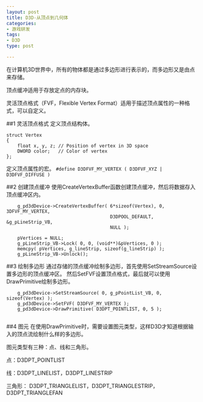 ```yaml
---
layout: post
title: D3D-从顶点到几何体
categories:
- 游戏研发
tags: 
- D3D
type: post

---
```


在计算机3D世界中，所有的物体都是通过多边形进行表示的，而多边形又是由点来存储。

顶点缓冲适用于存放定点的内存块。

灵活顶点格式（FVF，Flexible Vertex Format）适用于描述顶点属性的一种格式，可以自定义。

##1 灵活顶点格式
定义顶点结构体。

```
struct Vertex
{
	float x, y, z; // Position of vertex in 3D space
    DWORD color;   // Color of vertex
};

```

定义顶点属性的宏。
`#define D3DFVF_MY_VERTEX ( D3DFVF_XYZ | D3DFVF_DIFFUSE )`

##2 创建顶点缓冲
使用CreateVertexBuffer函数创建顶点缓冲，然后将数据存入顶点缓冲区内。
```
	g_pd3dDevice->CreateVertexBuffer( 6*sizeof(Vertex), 0, 3DFVF_MY_VERTEX,
									  D3DPOOL_DEFAULT, &g_pLineStrip_VB,
									  NULL );

	pVertices = NULL;
	g_pLineStrip_VB->Lock( 0, 0, (void**)&pVertices, 0 );
    memcpy( pVertices, g_lineStrip, sizeof(g_lineStrip) );
    g_pLineStrip_VB->Unlock();
```

##3 绘制多边形
通过存储的顶点缓冲绘制多边形，首先使用SetStreamSource设置多边形的顶点缓冲区。
然后SetFVF设置顶点格式，最后就可以使用DrawPrimitive绘制多边形。

```
	g_pd3dDevice->SetStreamSource( 0, g_pPointList_VB, 0, sizeof(Vertex) );
	g_pd3dDevice->SetFVF( D3DFVF_MY_VERTEX );
	g_pd3dDevice->DrawPrimitive( D3DPT_POINTLIST, 0, 5 );


```

##4 图元
在使用DrawPrimitive时，需要设置图元类型，这样D3D才知道根据输入的顶点流绘制什么样的多边形。

图元类型有三种：点、线和三角形。

点：D3DPT_POINTLIST

线：D3DPT_LINELIST，D3DPT_LINESTRIP

三角形：
D3DPT_TRIANGLELIST，D3DPT_TRIANGLESTRIP，D3DPT_TRIANGLEFAN

